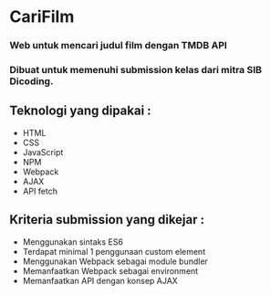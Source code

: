 # CariFilm

### Web untuk mencari judul film dengan TMDB API
### Dibuat untuk memenuhi submission kelas dari mitra SIB Dicoding.

## Teknologi yang dipakai : 
- HTML
- CSS
- JavaScript
- NPM
- Webpack
- AJAX
- API fetch

## Kriteria submission yang dikejar : 
- Menggunakan sintaks ES6
- Terdapat minimal 1 penggunaan custom element
- Menggunakan Webpack sebagai module bundler
- Memanfaatkan Webpack sebagai environment
- Memanfaatkan API dengan konsep AJAX